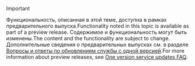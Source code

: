 > [!IMPORTANT]
> <span data-ttu-id="6409d-101">Функциональность, описанная в этой теме, доступна в рамках предварительного выпуска.</span><span class="sxs-lookup"><span data-stu-id="6409d-101">Functionality noted in this topic is available as part of a preview release.</span></span> <span data-ttu-id="6409d-102">Содержимое и функциональность могут быть изменены.</span><span class="sxs-lookup"><span data-stu-id="6409d-102">The content and the functionality are subject to change.</span></span> <span data-ttu-id="6409d-103">Дополнительные сведения о предварительных выпусках см. в разделе [Вопросы и ответы по обновлениям службы с одной версией](https://docs.microsoft.com/dynamics365/fin-ops-core/fin-ops/get-started/one-version).</span><span class="sxs-lookup"><span data-stu-id="6409d-103">For more information about preview releases, see [One version service updates FAQ](https://docs.microsoft.com/dynamics365/fin-ops-core/fin-ops/get-started/one-version).</span></span>
